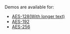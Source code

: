 Demos are available for:
* [AES-128(With longer text)](https://captainirs.github.io/AES-Matlab/AES-128.html)
* [AES-192](https://captainirs.github.io/AES-Matlab/AES-192.html)
* [AES-256](https://captainirs.github.io/AES-Matlab/AES-256.html)
